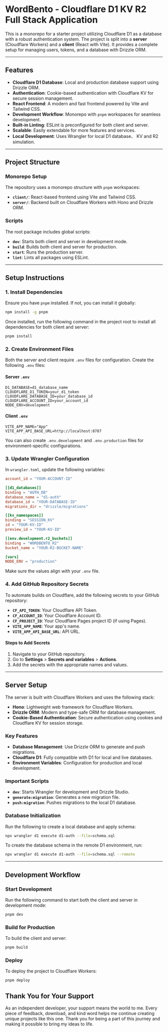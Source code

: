 # WordBento - Cloudflare D1 KV R2 Full Stack Application

This is a monorepo for a starter project utilizing Cloudflare D1 as a database with a robust authentication system. The project is split into a **server** (Cloudflare Workers) and a **client** (React with Vite). It provides a complete setup for managing users, tokens, and a database with Drizzle ORM.

---

## Features

- **Cloudflare D1 Database**: Local and production database support using Drizzle ORM.
- **Authentication**: Cookie-based authentication with Cloudflare KV for secure session management.
- **React Frontend**: A modern and fast frontend powered by Vite and Tailwind CSS.
- **Development Workflow**: Monorepo with `pnpm` workspaces for seamless development.
- **Built-in Linting**: ESLint is preconfigured for both client and server.
- **Scalable**: Easily extendable for more features and services.
- **Local Development**: Uses Wrangler for local D1 database、 KV and R2 simulation.

---

## Project Structure

### Monorepo Setup
The repository uses a monorepo structure with `pnpm` workspaces:

- **`client/`**: React-based frontend using Vite and Tailwind CSS.
- **`server/`**: Backend built on Cloudflare Workers with Hono and Drizzle ORM.

### Scripts
The root package includes global scripts:
- **`dev`**: Starts both client and server in development mode.
- **`build`**: Builds both client and server for production.
- **`start`**: Runs the production server.
- **`lint`**: Lints all packages using ESLint.

---

## Setup Instructions

### 1. Install Dependencies

Ensure you have `pnpm` installed. If not, you can install it globally:

```bash
npm install -g pnpm
```

Once installed, run the following command in the project root to install all dependencies for both client and server:

```bash
pnpm install
```

### 2. Create Environment Files

Both the server and client require `.env` files for configuration. Create the following `.env` files:

#### Server `.env`
```env
D1_DATABASE=d1_database_name
CLOUDFLARE_D1_TOKEN=your_d1_token
CLOUDFLARE_DATABASE_ID=your_database_id
CLOUDFLARE_ACCOUNT_ID=your_account_id
NODE_ENV=development
```

#### Client `.env`
```env
VITE_APP_NAME="App"
VITE_APP_API_BASE_URL=http://localhost:8787
```

You can also create `.env.development` and `.env.production` files for environment-specific configurations.

### 3. Update Wrangler Configuration

In `wrangler.toml`, update the following variables:

```toml
account_id = "YOUR-ACCOUNT-ID"

[[d1_databases]]
binding = "AUTH_DB"
database_name = "d1-auth"
database_id = "YOUR-DATABASE-ID"
migrations_dir = "drizzle/migrations"

[[kv_namespaces]]
binding = "SESSION_KV"
id = "YOUR-KV-ID"
preview_id = "YOUR-KV-ID"

[[env.development.r2_buckets]]
binding = "WORDBENTO_R2"
bucket_name = "YOUR-R2-BUCKET-NAME"

[vars]
NODE_ENV = "production"
```

Make sure the values align with your `.env` file.

### 4. Add GitHub Repository Secrets

To automate builds on Cloudflare, add the following secrets to your GitHub repository:

- **`CF_API_TOKEN`**: Your Cloudflare API Token.
- **`CF_ACCOUNT_ID`**: Your Cloudflare Account ID.
- **`CF_PROJECT_ID`**: Your Cloudflare Pages project ID (if using Pages).
- **`VITE_APP_NAME`**: Your app's name.
- **`VITE_APP_API_BASE_URL`**: API URL.

#### Steps to Add Secrets
1. Navigate to your GitHub repository.
2. Go to **Settings** > **Secrets and variables** > **Actions**.
3. Add the secrets with the appropriate names and values.

---

## Server Setup

The server is built with Cloudflare Workers and uses the following stack:
- **Hono**: Lightweight web framework for Cloudflare Workers.
- **Drizzle ORM**: Modern and type-safe ORM for database management.
- **Cookie-Based Authentication**: Secure authentication using cookies and Cloudflare KV for session storage.

### Key Features
- **Database Management**: Use Drizzle ORM to generate and push migrations.
- **Cloudflare D1**: Fully compatible with D1 for local and live databases.
- **Environment Variables**: Configuration for production and local development.

### Important Scripts
- **`dev`**: Starts Wrangler for development and Drizzle Studio.
- **`generate:migration`**: Generates a new migration file.
- **`push:migration`**: Pushes migrations to the local D1 database.

### Database Initialization

Run the following to create a local database and apply schema:

```bash
npx wrangler d1 execute d1-auth --file=schema.sql
```

To create the database schema in the remote D1 environment, run:

```bash
npx wrangler d1 execute d1-auth --file=schema.sql --remote
```

---

## Development Workflow

### Start Development

Run the following command to start both the client and server in development mode:

```bash
pnpm dev
```

### Build for Production

To build the client and server:

```bash
pnpm build
```

### Deploy

To deploy the project to Cloudflare Workers:

```bash
pnpm deploy
```

## Thank You for Your Support

As an independent developer, your support means the world to me. Every piece of feedback, download, and kind word helps me continue creating unique projects like this one. Thank you for being a part of this journey and making it possible to bring my ideas to life.